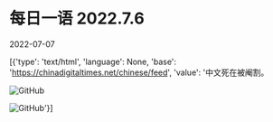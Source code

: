 # 每日一语 2022.7.6

2022-07-07

[{'type': 'text/html', 'language': None, 'base': 'https://chinadigitaltimes.net/chinese/feed', 'value': '中文死在被阉割。

![GitHub](https://chinadigitaltimes.net/chinese/files/2022/07/2022.7.6.jpg)

![GitHub](https://chinadigitaltimes.net/chinese/files/2022/07/image-1657176138424.png)'}]